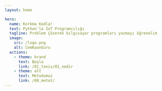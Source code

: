 ```yaml
---
layout: home

hero:
  name: Korkma Kodla!
  text: Python'la IoT Programcılığı 
  tagline: Problem Çözerek bilgisayar programları yazmayı öğrenelim
  image:
    src: /logo.png
    alt: CemKaanGuru
  actions:
    - theme: brand
      text: Başla
      link: /01_tanis/01_nedir
    - theme: alt
      text: Metodumuz
      link: /00_metot/
---
```

